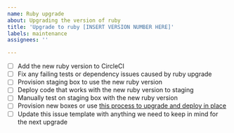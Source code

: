 ```yaml
---
name: Ruby upgrade
about: Upgrading the version of ruby
title: 'Upgrade to ruby [INSERT VERSION NUMBER HERE]'
labels: maintenance
assignees: ''

---
```


- [ ] Add the new ruby version to CircleCI
- [ ] Fix any failing tests or dependency issues caused by ruby upgrade
- [ ] Provision staging box to use the new ruby version
- [ ] Deploy code that works with the new ruby version to staging
- [ ] Manually test on staging box with the new ruby version
- [ ] Provision new boxes or use [this process to upgrade and deploy in place](https://docs.google.com/document/d/1qedt3nKl9nlSmYepT5DPYVcfDB9xvE81Qllmw_cYvf0/edit)
- [ ] Update this issue template with anything we need to keep in mind for the next upgrade
